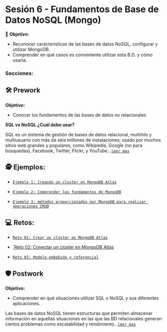 # Sesión 6 - Fundamentos de Base de Datos NoSQL (Mongo)

🎯 **Objetivo:**

- Reconocer carácterísticas de las bases de datos NoSQL, configurar y utilizar MongoDB.
- Comprender en qué casos es conveniente utilizar esta B.D. y cómo usarla. 

### Secciones:

## 🛠 Prework

**Objetivo:**

- Conocer los fundamentos de las bases de datos no relacionales

**SQL vs NoSQL ¿Cuál debo usar?**

SQL es un sistema de gestión de bases de datos relacional, multihilo y multiusuario con más de seis millones de instalaciones; usado por muchos sitios web grandes y populares, como Wikipedia, Google (no para búsquedas), Facebook, Twitter, Flickr, y YouTube...[`leer mas`](Prework/#prework)

## 🕵 Ejemplos:

- [`Ejemplo 1: Creando un cluster en MongoDB Atlas`](Ejemplo-01/#ejercicio-1)

- [`Ejemplo 2: Comprender los fundamentos de MongoDB`](Ejemplo-02/#ejemplo-2)

- [`Ejemplo 3: métodos proporcionados por MongoDB para realizar operaciones CRUD`](Ejemplo-03/#ejemplo-3)

## 💻 Retos:

- [`Reto 01: Crear un clúster en MongoDB Atlas`](Reto-01/#reto-1)

- [`Reto 02: Conectar un clúster en MongoDB Atlas](Reto-02/#reto-2)

- [`Reto 03: Modelo embebido y referencial`](Reto-03/#reto-3)

## 🛡 Postwork

**Objetivo:**

- Comprender en qué situaciones utilizar SQL o NoSQL y sus diferentes aplicaciones.

Las bases de datos NoSQL tienen estructuras que permiten almacenar información en aquellas situaciones en las que las BD relacionales generan ciertos problemas como escalabilidad y rendimiento...[`leer mas`](Postwork/#postwork)

